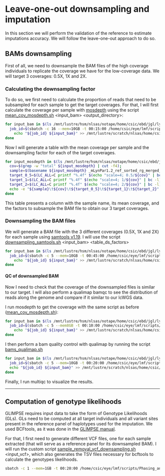 # Leave-one-out downsampling and imputation

In this section we will perform the validation of the reference to estimate imputations accuracy. We will follow the leave-one-out approach to do so.


## BAMs downsampling

First of all, we need to downsample the BAM files of the high coverage individuals to replicate the coverage we have for the low-coverage data. We will target 3 coverages: 0.5X, 1X and 2X.

### Calculating the downsampling factor

To do so, we first need to calculate the proportion of reads that need to be subsampled for each sample to get the target coverages. For that, I will first calculate the coverage per sample with [mosdepth](https://github.com/brentp/mosdepth) using the script [mean_cov_mosdepth.sh](https://github.com/luciamayorf/Phasing_and_imputation/blob/main/scripts/reference_validation/mean_cov_mosdepth.sh) <input_bam> <output_directory>:

```bash
for input_bam in $(ls /mnt/lustre/hsm/nlsas/notape/home/csic/ebd/jgl/lynx_genome/lynx_data/mLynPar1.2_ref_bams/novogene_lp_sept23/*_sorted_rg_merged_sorted_rmdup_indelrealigner.bam); do 
  job_id=$(sbatch -c 16 --mem=10GB -t 00:15:00 /home/csic/eye/lmf/scripts/Phasing_and_imputation/mean_cov_mosdepth.sh ${input_bam} /mnt/lustre/hsm/nlsas/notape/home/csic/ebd/jgl/lynx_genome/lynx_data/mLynPar1.2_ref_bams/novogene_lp_sept23/mosdepth | awk '{print $4}')
    echo "${job_id} ${input_bam}" >> /mnt/lustre/scratch/nlsas/home/csic/eye/lmf/logs/mosdepth/job_ids_mean_cov_mosdepth.txt
done
```

Now I will generate a table with the mean coverage per sample and the downsampling factor for each of the target coverages.

```bash
for input_mosdepth in $(ls /mnt/lustre/hsm/nlsas/notape/home/csic/ebd/jgl/lynx_genome/lynx_data/mLynPar1.2_ref_bams/novogene_lp_sept23/mosdepth/*.summary.txt); do
  cov=$(grep -w "total" ${input_mosdepth} | cut -f4);
  sample=$(basename ${input_mosdepth} _mLynPar1.2_ref_sorted_rg_merged_sorted_rmdup_indelrealigner_mosdepth.mosdepth.summary.txt)
  target_0_5=$(LC_ALL=C printf "%.4f" $(echo "scale=4; 0.5/${cov}" | bc -l))
  target_1=$(LC_ALL=C printf "%.4f" $(echo "scale=4; 1/${cov}" | bc -l))
  target_2=$(LC_ALL=C printf "%.4f" $(echo "scale=4; 2/${cov}" | bc -l))
  echo -e "${sample}\t${cov}\t${target_0_5}\t${target_1}\t${target_2}" >> /mnt/lustre/hsm/nlsas/notape/home/csic/ebd/jgl/lynx_genome/lynx_data/mLynPar1.2_ref_bams/novogene_lp_sept23/mosdepth/downsampling_factor_table.txt
done
```
This table presents a column with the sample name, its mean coverage, and the factors to subsample the BAM file to obtain our 3 target coverages.


### Downsampling the BAM files

We will generate a BAM file with the 3 different coverages (0.5X, 1X and 2X) for each sample using [samtools v1.19](https://www.htslib.org/doc/samtools-view.html). I will use the script [downsampling_samtools.sh](https://github.com/luciamayorf/Phasing_and_imputation/blob/main/scripts/reference_validation/downsampling_samtools.sh) <input_bam> <table_ds_factors>

```bash
for input_bam in $(ls /mnt/lustre/hsm/nlsas/notape/home/csic/ebd/jgl/lynx_genome/lynx_data/mLynPar1.2_ref_bams/novogene_lp_sept23/*_sorted_rg_merged_sorted_rmdup_indelrealigner.bam); do 
  job_id=$(sbatch -c 5 --mem=10GB -t 00:45:00 /home/csic/eye/lmf/scripts/Phasing_and_imputation/downsampling_samtools.sh ${input_bam} /mnt/lustre/hsm/nlsas/notape/home/csic/ebd/jgl/lynx_genome/lynx_data/mLynPar1.2_ref_bams/novogene_lp_sept23/mosdepth/downsampling_factor_table.txt | awk '{print $4}')
    echo "${job_id} ${input_bam}" >> /mnt/lustre/scratch/nlsas/home/csic/eye/lmf/logs/downsampling/job_ids_downsampling_samtools.txt
done
```

#### QC of downsampled BAM

Now I need to check that the coverage of the downsampled files is similar to our target. I will also perform a qualimap bamqc to see the distribution of reads along the genome and compare if it similar to our lcWGS data.

I run mosdepth to get the coverage with the same script as before ([mean_cov_mosdepth.sh](https://github.com/luciamayorf/Phasing_and_imputation/blob/main/scripts/reference_validation/mean_cov_mosdepth.sh)):

```bash
for input_bam in $(ls /mnt/lustre/hsm/nlsas/notape/home/csic/ebd/jgl/lynx_genome/lynx_data/mLynPar1.2_ref_bams/novogene_lp_sept23/downsampling/*.bam); do 
  job_id=$(sbatch -c 5 --mem8GB -t 00:10:00 /home/csic/eye/lmf/scripts/Phasing_and_imputation/mean_cov_mosdepth.sh ${input_bam} /mnt/lustre/hsm/nlsas/notape/home/csic/ebd/jgl/lynx_genome/lynx_data/mLynPar1.2_ref_bams/novogene_lp_sept23/downsampling/mosdepth | awk '{print $4}')
    echo "${job_id} ${input_bam}" >> /mnt/lustre/scratch/nlsas/home/csic/eye/lmf/logs/mosdepth/job_ids_mean_cov_mosdepth.txt
done
```

I then perform a bam quality control with qualimap by running the script [bams_qualimap.sh](https://github.com/luciamayorf/Data_preprocessing_alignment_v2/blob/main/scripts/bams_qualimap.sh)
```bash
for input_bam in $(ls /mnt/lustre/hsm/nlsas/notape/home/csic/ebd/jgl/lynx_genome/lynx_data/mLynPar1.2_ref_bams/novogene_lp_sept23/downsampling/*.bam); do
  job_id=$(sbatch -c 5 --mem=10GB -t 00:20:00 /home/csic/eye/lmf/scripts/Data_preprocessing_alignment/bams_qualimap.sh ${input_bam} | awk '{print $4}')
  echo "${job_id} ${input_bam}" >> /mnt/lustre/scratch/nlsas/home/csic/eye/lmf/logs/qualimap/job_ids_qualimap_dpwmsampling.txt
done
```

Finally, I run multiqc to visualize the results.

---

## Computation of genotype likelihoods

GLIMPSE requires input data to take the form of Genotype Likelihoods (GLs). GLs need to be computed at all target individuals and all variant sites present in the reference panel of haplotypes used for the imputation. We used BCFtools, as it was done in the [GLIMPSE manual](https://odelaneau.github.io/GLIMPSE/glimpse1/tutorial_b38.html#run_preliminaries). 

For that, I first need to generate different VCF files, one for each sample extracted (that will serve as a reference panel for its downsampled BAM). I will run the custom script [sample_removal_vcf_downsampling.sh](https://github.com/luciamayorf/Phasing_and_imputation/blob/main/scripts/reference_validation/sample_removal_vcf_downsampling.sh) <input_vcf>, which also generates the TSV files necessary for bcftools to calculate the genotypes likelihoods.
```bash
sbatch -c 1 --mem=1GB -t 00:20:00 /home/csic/eye/lmf/scripts/Phasing_and_imputation/sample_removal_vcf_downsampling.sh /mnt/lustre/hsm/nlsas/notape/home/csic/ebd/jgl/lynx_genome/lynx_data/mLynPar1.2_ref_vcfs/novogene_lp_sept23/c_lp_all_novogene_sept23_mLynPar1.2_ref.filter5_QUAL20_rd.miss.phased.vcf.gz
```
